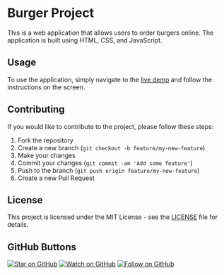 
# Burger Project

This is a web application that allows users to order burgers online. The application is built using HTML, CSS, and JavaScript.

## Usage

To use the application, simply navigate to the [live demo](https://example.com) and follow the instructions on the screen.

## Contributing

If you would like to contribute to the project, please follow these steps:

1. Fork the repository
2. Create a new branch (`git checkout -b feature/my-new-feature`)
3. Make your changes
4. Commit your changes (`git commit -am 'Add some feature'`)
5. Push to the branch (`git push origin feature/my-new-feature`)
6. Create a new Pull Request

## License

This project is licensed under the MIT License - see the [LICENSE](LICENSE) file for details.

## GitHub Buttons

[![Star on GitHub](https://img.shields.io/github/stars/username/repo.svg?style=social)](https://github.com/username/repo/stargazers)
[![Watch on GitHub](https://img.shields.io/github/watchers/username/repo.svg?style=social)](https://github.com/username/repo/watchers)
[![Follow on GitHub](https://img.shields.io/github/followers/username.svg?style=social)](https://github.com/username)
